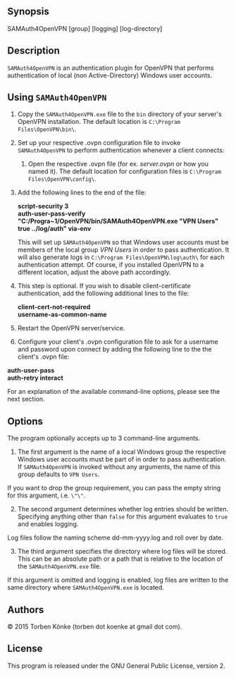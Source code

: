 Synopsis
--------

SAMAuth4OpenVPN [group] [logging] [log-directory]

Description
-----------

`SAMAuth4OpenVPN` is an authentication plugin for OpenVPN that performs authentication of local (non Active-Directory) Windows user accounts.

Using `SAMAuth4OpenVPN`
----------------------

1. Copy the `SAMAuth4OpenVPN.exe` file to the `bin` directory of your server's OpenVPN installation. The default location is `C:\Program Files\OpenVPN\bin\`.

2. Set up your respective .ovpn configuration file to invoke `SAMAuth4OpenVPN` to perform authentication whenever a client connects:

    1. Open the respective .ovpn file (for ex. *server.ovpn* or how you named it). The default location for configuration files is `C:\Program Files\OpenVPN\config\`.

 2. Add the following lines to the end of the file:

     **script-security 3**  
     **auth-user-pass-verify "C:/Progra~1/OpenVPN/bin/SAMAuth4OpenVPN.exe \"VPN Users\" true ../log/auth" via-env**

     This will set up `SAMAuth4OpenVPN` so that Windows user accounts must be members of the local group *VPN Users* in order to pass authentication. It will also generate logs in `C:\Program Files\OpenVPN\log\auth\` for each authentication attempt. Of course, if you installed OpenVPN to a different location, adjust the above path accordingly.

 3. This step is optional. If you wish to disable client-certificate authentication, add the following additional lines to the file:

      **client-cert-not-required**  
      **username-as-common-name**

3. Restart the OpenVPN server/service.

4. Configure your client's .ovpn configuration file to ask for a username and password upon connect by adding the following line to the the client's .ovpn file:

  **auth-user-pass**  
  **auth-retry interact**


For an explanation of the available command-line options, please see the next section.

Options
-------

The program optionally accepts up to 3 command-line arguments.

1. The first argument is the name of a local Windows group the respective Windows user accounts must be part of in order to pass authentication. If `SAMAuth4OpenVPN` is invoked without any arguments, the name of this group defaults to `VPN Users`.

 If you want to drop the group requirement, you can pass the empty string for this argument, i.e. `\"\"`.

2. The second argument determines whether log entries should be written. Specifying anything other than `false` for this argument evaluates to `true` and enables logging.

 Log files follow the naming scheme dd-mm-yyyy.log and roll over by date.

3. The third argument specifies the directory where log files will be stored. This can be an absolute path or a path that is relative to the location of the `SAMAuth4OpenVPN.exe` file.

 If this argument is omitted and logging is enabled, log files are written to the same directory where `SAMAuth4OpenVPN.exe` is located.


Authors
-------

© 2015 Torben Könke (torben dot koenke at gmail dot com).

License
-------

This program is released under the GNU General Public License, version 2.
